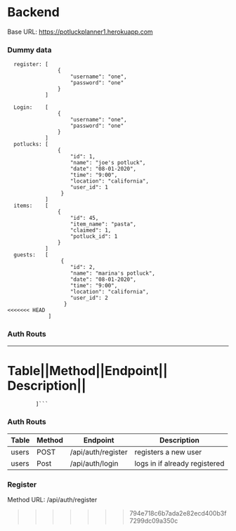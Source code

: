 # Backend
Base URL: https://potluckplanner1.herokuapp.com

### Dummy data


```
  register: [
                {
                    "username": "one",
                    "password": "one"
                }
            ]
            
  Login:    [   
                {
                    "username": "one",
                    "password": "one"
                }
            ]  
  potlucks: [
                {
                    "id": 1,
                    "name": "joe's potluck",
                    "date": "08-01-2020",
                    "time": "9:00",
                    "location": "california",
                    "user_id": 1
                 }
            ] 
  items:    [
                {
                    "id": 45,
                    "item_name": "pasta",
                    "claimed": 1,
                    "potluck_id": 1
                }
            ]  
  guests:   [ 
                 {
                    "id": 2,
                    "name": "marina's potluck",
                    "date": "08-01-2020",
                    "time": "9:00",
                    "location": "california",
                    "user_id": 2
                  }
<<<<<<< HEAD
             ]
``` 
### Auth Routs
-----------------------------------------------------
Table||Method||Endpoint|| Description||
=======
             ]``` 
             
  ### Auth Routs
Table  |  Method   |   Endpoint          |   Description
-------|-----------|---------------------|----------------------------
users  |  POST     |  /api/auth/register |   registers a new user
users  |  Post     |  /api/auth/login    |   logs in if already registered

### Register
Method URL: /api/auth/register


>>>>>>> 794e718c6b7ada2e82ecd400b3f7299dc09a350c
